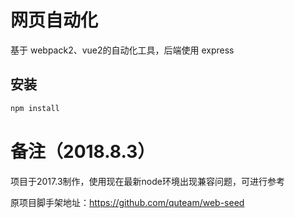 # 网页自动化

基于 webpack2、vue2的自动化工具，后端使用 express

## 安装

```bash
npm install
```

# 备注（2018.8.3）
项目于2017.3制作，使用现在最新node环境出现兼容问题，可进行参考

原项目脚手架地址：https://github.com/quteam/web-seed

